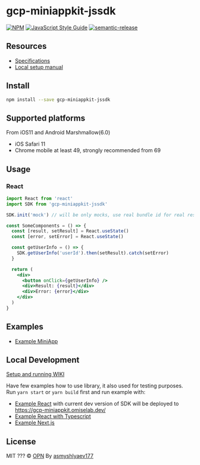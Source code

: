# gcp-miniappkit-jssdk

[![NPM](https://img.shields.io/npm/v/gcp-miniappkit-jssdk.svg)](https://www.npmjs.com/package/gcp-miniappkit-jssdk) [![JavaScript Style Guide](https://img.shields.io/badge/code_style-standard-brightgreen.svg)](https://standardjs.com) [![semantic-release](https://img.shields.io/badge/%20%20%F0%9F%93%A6%F0%9F%9A%80-semantic--release-e10079.svg)](https://github.com/semantic-release/semantic-release)

## Resources
- [Specifications](https://opn-ooo.atlassian.net/wiki/spaces/GCP/pages/156598324/JSSDK+specs+and+JS-Native+communications)
- [Local setup manual](https://github.com/opn-ooo/gcp-miniappkit-jssdk/wiki/Setup-and-running)

## Install

```bash
npm install --save gcp-miniappkit-jssdk
```

## Supported platforms

From iOS11 and Android Marshmallow(6.0)

- iOS Safari 11
- Chrome mobile at least 49, strongly recommended from 69

## Usage

### React

```jsx
import React from 'react'
import SDK from 'gcp-miniappkit-jssdk'

SDK.init('mock') // will be only mocks, use real bundle id for real response

const SomeComponents = () => {
  const [result, setResult] = React.useState()
  const [error, setError] = React.useState()

  const getUserInfo = () => {
    SDK.getUserInfo('userId').then(setResult).catch(setError)
  }

  return (
    <div>
      <button onClick={getUserInfo} />
      <div>Result: {result}</div>
      <div>Error: {error}</div>
    </div>
  )
}
```

## Examples
- [Example MiniApp](examples/miniapp/README.md)

## Local Development

[Setup and running WIKI](https://github.com/omiselabs/gcp-miniappkit-jssdk/wiki/Setup-and-running)

Have few examples how to use library, it also used for testing purposes. Run `yarn start` or `yarn build` first and run example with:

- [Example React](src/__tests__/example-react/README.md)  with current dev version of SDK will be deployed to https://gcp-miniappkit.omiselab.dev/
- [Example React with Typescript](src/__tests__/example-typescript/README.md)
- [Example Next.js](src/__tests__/example-nextjs/README.md)

## License

MIT ??? © [OPN](https://github.com/opn-ooo)
By [asmyshlyaev177](https://github.com/asmyshlyaev177)
